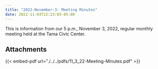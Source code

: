 ```yaml
---
title: "2022-November-3: Meeting Minutes"
date: 2022-11-03T22:23:03-05:00
---
```

This is information from our 5 p.m., November 3, 2022, regular monthly meeting held at the Tama Civic Center. 
 
## Attachments

{{< embed-pdf url="./../../pdfs/11_3_22-Meeting-Minutes.pdf" >}}
